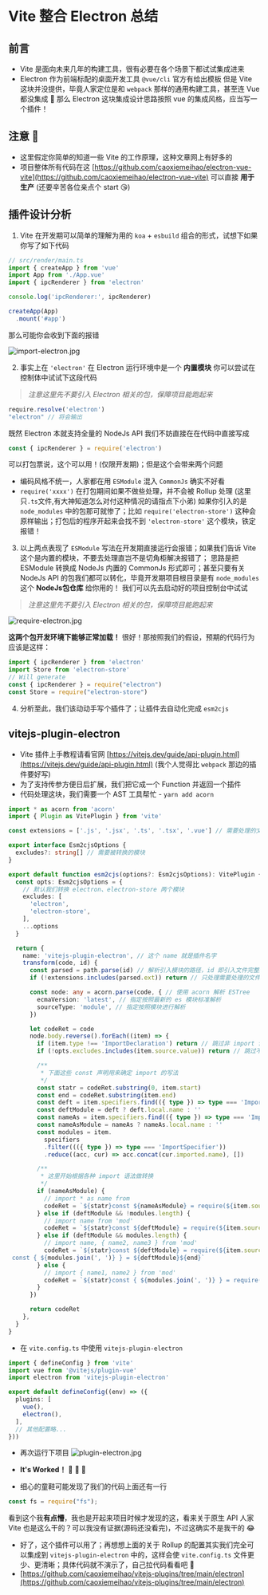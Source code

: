 # Vite 整合 Electron 总结

## 前言

- Vite 是面向未来几年的构建工具，很有必要在各个场景下都试试集成进来
- Electron 作为前端标配的桌面开发工具 `@vue/cli` 官方有给出模板
  但是 Vite 这块并没提供，毕竟人家定位是和 `webpack` 那样的通用构建工具，甚至连 Vue 都没集成 🖖
  那么 Electron 这块集成设计思路按照 vue 的集成风格，应当写一个插件！

## 注意 📢
- 这里假定你简单的知道一些 Vite 的工作原理，这种文章网上有好多的
- 项目整体所有代码在这 [https://github.com/caoxiemeihao/electron-vue-vite](https://github.com/caoxiemeihao/electron-vue-vite) 可以直接 **用于生产** (还要辛苦各位亲点个 start 😘)

## 插件设计分析

1. Vite 在开发期可以简单的理解为用的 `koa` + `esbuild` 组合的形式，试想下如果你写了如下代码

```ts
// src/render/main.ts
import { createApp } from 'vue'
import App from './App.vue'
import { ipcRenderer } from 'electron'

console.log('ipcRenderer:', ipcRenderer)

createApp(App)
  .mount('#app')
```
那么可能你会收到下面的报错

![import-electron.jpg](./images/import-electron.jpg)

2. 事实上在 `'electron'` 在 Electron 运行环境中是一个 **内置模块** 你可以尝试在控制体中试试下这段代码

> *注意这里先不要引入 Electron 相关的包，保障项目能跑起来*

```js
require.resolve('electron')
"electron" // 将会输出
```

既然 Electron 本就支持全量的 NodeJs API 我们不妨直接在在代码中直接写成

```js
const { ipcRenderer } = require('electron')
```

可以打包票说，这个可以用！(仅限开发期)；但是这个会带来两个问题
  * 编码风格不统一，人家都在用 `ESModule` 混入 `CommonJs` 确实不好看
  * `require('xxxx')` 在打包期间如果不做些处理，并不会被 Rollup 处理 (这里只`.ts`文件,有大神知道怎么对付这种情况的请指点下小弟)
    如果你引入的是 `node_modules` 中的包那可就惨了；比如 `require('electron-store')` 这种会原样输出；打包后的程序开起来会找不到 `'electron-store'` 这个模块，铁定报错！

3. 以上两点表现了 `ESModule` 写法在开发期直接运行会报错；如果我们告诉 Vite 这个是内置的模块，不要去处理直岂不是切角柜解决报错了；
思路是把 ESModule 转换成 NodeJs 内置的 CommonJs 形式即可；甚至只要有关 NodeJs API 的包我们都可以转化，毕竟开发期项目根目录是有 `node_modules` 这个 **NodeJs包仓库** 给你用的！
我们可以先去启动好的项目控制台中试试

> *注意这里先不要引入 Electron 相关的包，保障项目能跑起来*

![require-electron.jpg](./images/require-electron.jpg)

**这两个包开发环境下能够正常加载！**
很好！那按照我们的假设，预期的代码行为应该是这样：

```ts
import { ipcRenderer } from 'electron'
import Store from 'electron-store'
// Will generate
const { ipcRenderer } = require("electron")
const Store = require("electron-store")
```

4. 分析至此，我们该动动手写个插件了；让插件去自动化完成 `esm2cjs`

## vitejs-plugin-electron
- Vite 插件上手教程请看官网 [https://vitejs.dev/guide/api-plugin.html](https://vitejs.dev/guide/api-plugin.html) (我个人觉得比 `webpack` 那边的插件要好写)
- 为了支持传参方便日后扩展，我们把它成一个 Function 并返回一个插件
- 代码处理这块，我们需要一个 AST 工具帮忙 - `yarn add acorn` 

```ts
import * as acorn from 'acorn'
import { Plugin as VitePlugin } from 'vite'

const extensions = ['.js', '.jsx', '.ts', '.tsx', '.vue'] // 需要处理的文件后缀

export interface Esm2cjsOptions {
  excludes?: string[] // 需要被转换的模块
}

export default function esm2cjs(options?: Esm2cjsOptions): VitePlugin {
  const opts: Esm2cjsOptions = {
    // 默认我们转换 electron、electron-store 两个模块
    excludes: [
      'electron',
      'electron-store',
    ],
    ...options
  }

  return {
    name: 'vitejs-plugin-electron', // 这个 name 就是插件名字
    transform(code, id) {
      const parsed = path.parse(id) // 解析引入模块的路径，id 即引入文件完整路径
      if (!extensions.includes(parsed.ext)) return // 只处理需要处理的文件后缀

      const node: any = acorn.parse(code, { // 使用 acorn 解析 ESTree
        ecmaVersion: 'latest', // 指定按照最新的 es 模块标准解析
        sourceType: 'module', // 指定按照模块进行解析
      })

      let codeRet = code
      node.body.reverse().forEach((item) => {
        if (item.type !== 'ImportDeclaration') return // 跳过非 import 语句
        if (!opts.excludes.includes(item.source.value)) return // 跳过不要转换的模块

        /**
         * 下面这些 const 声明用来确定 import 的写法
         */
        const statr = codeRet.substring(0, item.start)
        const end = codeRet.substring(item.end)
        const deft = item.specifiers.find(({ type }) => type === 'ImportDefaultSpecifier')
        const deftModule = deft ? deft.local.name : ''
        const nameAs = item.specifiers.find(({ type }) => type === 'ImportNamespaceSpecifier')
        const nameAsModule = nameAs ? nameAs.local.name : ''
        const modules = item.
          specifiers
          .filter((({ type }) => type === 'ImportSpecifier'))
          .reduce((acc, cur) => acc.concat(cur.imported.name), [])

        /**
         * 这里开始根据各种 import 语法做转换
         */
        if (nameAsModule) {
          // import * as name from
          codeRet = `${statr}const ${nameAsModule} = require(${item.source.raw})${end}`
        } else if (deftModule && !modules.length) {
          // import name from 'mod'
          codeRet = `${statr}const ${deftModule} = require(${item.source.raw})${end}`
        } else if (deftModule && modules.length) {
          // import name, { name2, name3 } from 'mod'
          codeRet = `${statr}const ${deftModule} = require(${item.source.raw})
 const { ${modules.join(', ')} } = ${deftModule}${end}`
        } else {
          // import { name1, name2 } from 'mod'
          codeRet = `${statr}const { ${modules.join(', ')} } = require(${item.source.raw})${end}`
        }
      })

      return codeRet
    },
  }
}

```

- 在 `vite.config.ts` 中使用 `vitejs-plugin-electron`

```ts
import { defineConfig } from 'vite'
import vue from '@vitejs/plugin-vue'
import electron from 'vitejs-plugin-electron'

export default defineConfig((env) => ({
  plugins: [
    vue(),
    electron(),
  ],
  // 其他配置略...
}))
```

- 再次运行下项目
![plugin-electron.jpg](./images/plugin-electron.jpg)

- **It's Worked！** 🎉 🎉 🎉 

- 细心的童鞋可能发现了我们的代码上面还有一行

```js
const fs = require("fs");
```

看到这个我**有点懵**，我也是开起来项目时候才发现的这，看来关于原生 API 人家 Vite 也是这么干的？可以我没有证据(源码还没看完)，不过这确实不是我干的 😂

- 好了，这个插件可以用了；再想想上面的关于 Rollup 的配置其实我们完全可以集成到 `vitejs-plugin-electron` 中的，这样会使 `vite.config.ts` 文件更少、更清晰；具体代码就不演示了，自己拉代码看看吧 🚀
- [https://github.com/caoxiemeihao/vitejs-plugins/tree/main/electron](https://github.com/caoxiemeihao/vitejs-plugins/tree/main/electron)
